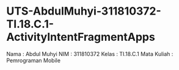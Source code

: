 # UTS-AbdulMuhyi-311810372-TI.18.C.1-ActivityIntentFragmentApps
Nama : Abdul Muhyi
NIM : 311810372
Kelas : TI.18.C.1
Mata Kuliah : Pemrograman Mobile
